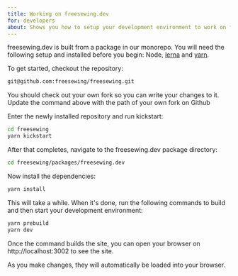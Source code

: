 ```yaml
---
title: Working on freesewing.dev
for: developers
about: Shows you how to setup your development environment to work on freesewing.dev, our website for developers
---
```


freesewing.dev is built from a package in our monorepo. You will need the following setup and installed before you begin: Node, [lerna](https://lerna.js.org/) and [yarn](https://yarnpkg.com/). 

To get started, checkout the repository:

```bash
git@github.com:freesewing/freesewing.git
```

<Note>
You should check out your own fork so you can write your changes to it.
Update the command above with the path of your own fork on Github
</Note>

Enter the newly installed repository and run kickstart:

```bash
cd freesewing
yarn kickstart
```

After that completes, navigate to the freesewing.dev package directory:

```bash
cd freesewing/packages/freesewing.dev
```

Now install the dependencies:

```bash
yarn install
```

This will take a while. When it's done, run the following commands to build and then start your development environment:

```bash
yarn prebuild
yarn dev
```

Once the command builds the site, you can open your browser on http://localhost:3002 to see the site.

As you make changes, they will automatically be loaded into your browser.
